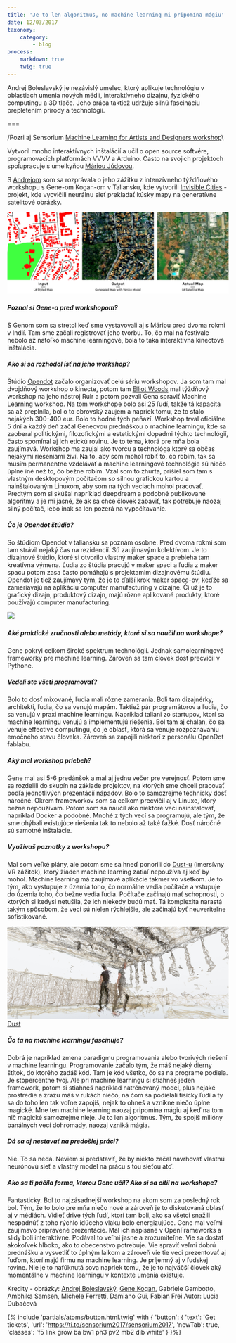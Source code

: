 ```yaml
---
title: 'Je to len algoritmus, no machine learning mi pripomína mágiu'
date: 12/03/2017
taxonomy:
    category:
        - blog
process:
    markdown: true
    twig: true
---
```


Andrej Boleslavský je nezávislý umelec, ktorý aplikuje technológiu v oblastiach umenia nových médií, interaktívneho dizajnu, fyzického computingu a 3D tlače. Jeho práca taktiež udržuje silnú fascináciu prepletením prírody a technológií. 

===

/Pozri aj Sensorium [Machine Learning for Artists and Designers workshop](http://sensorium.is/workshops/machine-learning)\

Vytvoril mnoho interaktívnych inštalácií a učil o open source softvére, programovacích platformách VVVV a Arduino. Často na svojich projektoch spolupracuje  s umelkyňou [Máriou Júdovou](http://mariajudova.net/).

S [Andrejom](id144.org) som sa rozprávala o jeho zážitku z intenzívneho týždňového workshopu s Gene-om Kogan-om v Taliansku, kde vytvorili [Invisible Cities](https://opendot.github.io/ml4a-invisible-cities/) - projekt, kde vycvičili neurálnu sieť prekladať kúsky mapy na generatívne satelitové obrázky.

![](LA-33_8203--118_1651--176_000.jpg)

##### Poznal si Gene-a pred workshopom? 

S Genom som sa stretol keď sme vystavovali aj s Máriou pred dvoma rokmi v Indií. Tam sme začali registrovať jeho tvorbu. To, čo mal na festivale nebolo až natoľko machine learningové, bola to taká interaktívna kinectová inštalácia. 

##### Ako si sa rozhodol ísť na jeho workshop?

Štúdio [Opendot](http://www.opendotlab.it/) začalo organizovať celú sériu workshopov. Ja som tam mal dvojdňový workshop o kinecte, potom tam [Elliot Woods](http://www.kimchiandchips.com/) mal týždňový workshop na jeho nástroj Rulr a potom pozvali Gena spraviť Machine Learning workshop. Na tom workshope bolo asi 25 ľudí, takže tá kapacita sa až preplnila, bol o to obrovský záujem a napriek tomu, že to stálo nejakých 300-400 eur. Bolo to hodné tých peňazí. Workshop trval oficiálne 5 dní a každý deň začal Geneovou prednáškou o machine learningu, kde sa zaoberal politickými, filozofickými a estetickými dopadmi týchto technológií, často spomínal aj ich etickú rovinu. Je to téma, ktorá pre mňa bola zaujímavá. Workshop ma zaujal ako tvorcu a technológa ktorý sa občas nejakými riešeniami živí. Na to, aby som mohol robiť to, čo robím, tak sa musím permanentne vzdelávať a machine learningové technológie sú niečo úplne iné než to, čo bežne robím. Vzal som to zhurta, prišiel som tam s vlastným desktopovým počítačom so silnou grafickou kartou a nainštalovaným  Linuxom, aby som na tých veciach mohol pracovať. Predtým som si skúšal napríklad deepdream a podobné publikované algoritmy a je mi jasné, že ak sa chce človek zabaviť, tak potrebuje naozaj silný počítač, lebo inak sa len pozerá na vypočítavanie.

##### Čo je Opendot štúdio?

So štúdiom Opendot v taliansku sa poznám osobne. Pred dvoma rokmi som tam strávil nejaký čas na rezidencií. Sú zaujímavým kolektívom. Je to dizajnové štúdio, ktoré si otvorilo vlastný maker space a prebieha tam kreatívna výmena. Ľudia zo štúdia pracujú v maker spaci a ľudia z maker spacu potom zasa často pomáhajú s projektamim dizajnovému štúdiu.  Opendot je tiež zaujímavý tým, že je to ďalší krok maker space-ov, keďže sa zameriavajú na aplikáciu computer manufacturing v dizajne. Či už je to grafický dizajn, produktový dizajn, majú rôzne aplikované produkty, ktoré používajú computer manufacturing. 

![](main.png)

##### Aké praktické zručnosti alebo metódy, ktoré si sa naučil na workshope?

Gene pokryl celkom široké spektrum technológií. Jednak samolearningové frameworky pre machine learning. Zároveň sa tam človek dosť precvičil v Pythone. 

##### Vedeli ste všeti programovať?

Bolo to dosť mixované, ľudia mali rôzne zamerania. Boli tam dizajnérky, architekti, ľudia, čo sa venujú mapám. Taktiež pár programátorov a ľudia, čo sa venujú v praxi machine learningu. Napríklad taliani zo startupov, ktorí sa machine learningu venujú a implementujú riešenia. Bol tam aj chalan, čo sa venuje effective computingu, čo je oblasť, ktorá sa venuje rozpoznávaniu emočného stavu človeka. Zároveň sa zapojili niektorí z personálu OpenDot fablabu. 

##### Aký mal workshop priebeh?

Gene mal asi 5-6 predánšok a mal aj jednu večer pre verejnosť. Potom sme sa rozdelili do skupín na základe projektov, na ktorých sme chceli pracovať podľa jednotlivých prezentácií nápadov. 
Bolo to samozrejme technicky dosť náročné. Okrem frameworkov som sa celkom precvičil aj v Linuxe, ktorý bežne nepoužívam. Potom som sa naučil ako niektoré veci nainštalovať, napríklad Docker a podobné. Mnohé z tých vecí sa programujú, ale tým, že sme ohýbali existujúce riešenia tak to nebolo až také ťažké. Dosť náročné sú samotné inštalácie.

##### Využívaš poznatky z workshopu?

Mal som veľké plány, ale potom sme sa hneď ponorili do [Dust-u](http://vrdust.org.uk/) (imersívny VR zážitok), ktorý žiaden machine learning zatiaľ nepoužíva aj keď by mohol. Machine learning má zaujímavé aplikácie takmer vo všetkom. Je to tým, ako vystupuje z územia toho, čo normálne vedia počítače a vstupuje do územia toho, čo bežne vedia ľudia. Počítače začínajú mať schopnosti, o ktorých si kedysi netušila, že ich niekedy budú mať. Tá komplexita narastá takým spôsobom, že veci sú nielen rýchlejšie, ale začínajú byť neuveriteľne sofistikované. 

![](screenshot.18.jpg)
[Dust](http://vrdust.org.uk/)

##### Čo ťa na machine learningu fascinuje?

Dobrá je napríklad zmena paradigmu programovania alebo tvorivých riešení v machine learningu. Programovanie začalo tým, že máš nejaký dierny štítok, do ktorého zadáš kód. Tam je kód všetko, čo sa na programe podiela. Je stopercentne tvoj. Ale pri machine learningu si stiahneš jeden framework, potom si stiahneš napríklad natrénovaný model, plus nejaké prostredie a zrazu máš v rukách niečo, na čom sa podielali tisícky ľudí a ty sa do toho len tak voľne zapojíš, nejak to ohneš a vznikne niečo úplne magické. Mne ten machine learning naozaj pripomína mágiu aj keď na tom nič magické samozrejme nieje. Je to len algoritmus. Tým, že spojíš milióny banálnych vecí dohromady, naozaj vzniká mágia.

##### Dá sa aj nestavať na predošlej práci?

Nie. To sa nedá. Neviem si predstaviť, že by niekto začal navrhovať vlastnú neurónovú sieť a vlastný model na prácu s tou sieťou atď.

##### Ako sa ti páčila forma, ktorou Gene učil? Ako si sa cítil na workshope?

Fantasticky. Bol to najzásadnejší workshop na akom som za posledný rok bol. Tým, že to bolo pre mňa niečo nové a zároveň je to diskutovaná oblasť aj v médiách.  Vidieť drive tých ľudí, ktorí tam boli, ako sa všetci snažili nespadnúť z toho rýchlo idúceho vlaku bolo energizujúce. Gene mal veľmi zaujímavo pripravené prezentácie. Mal ich napísané v OpenFrameworks a slidy boli interaktívne. Podával to veľmi jasne a zrozumiteľne. Vie sa dostať akokoľvek hlboko, ako to obecenstvo potrebuje. Vie spraviť veľmi dobrú prednášku a vysvetliť to úplným laikom a zároveň vie tie veci prezentovať aj ľuďom, ktorí majú firmu na machine learning. Je príjemný aj v ľudskej rovine. Nie je to nafúknutá sova napriek tomu, že je to najväčší človek aký momentálne v machine learningu v kontexte umenia existuje.


Kredity - obrázky: [Andrej Boleslavský](id144.org), [Gene Kogan](http://genekogan.com/), Gabriele Gambotto, Ambhika Samsen, Michele Ferretti, Damiano Gui, Fabian Frei
Autor: Lucia Dubačová

{% include 'partials/atoms/button.html.twig' with {
    'button': {
        'text': 'Get tickets',
        'url': 'https://ti.to/sensorium2017/sensorium2017',
        'newTab': true,
        'classes': 'f5 link grow ba bw1 ph3 pv2 mb2 dib white'
    }
}%}
